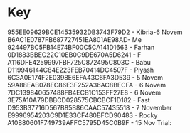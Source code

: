 # Key
955EE09629BCE14535932DB3743F79D2 - Kibria-6 Novem
B6AC1E0787FB687727451EA801AE98AD- Me
924497BC5FB14E74BF00C5CA141D1663 - Farhan
0D1883BBEC22C10EB0C9DE670A5D6241 - F
A116DFE4259997FBF725C872495C803C - Babu
D119946144C84E223FEB70414DC4507F - Piyash
6C3A0E174F2E0398E6EFA43C6FA3D539 - 5 Novem
59A88EAB078EC86E3F252A36AC8BECFA - 6 Novem
7DC139840657488FB4ECB1C153FF27E8 - 6 Novem
3E75A10A79DBBCD028575CBCBCF1D182 - Fast
D953B37716D567B85B86CAAC57435518 - 7 November 
E9996954203C9D1E33CF480BFCD90483 - Rocky
A10B80601F749739AFFC5795D45C0B9F - 15 Nov
Trial:
